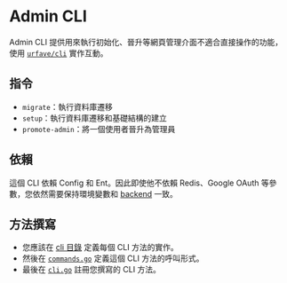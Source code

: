 # Admin CLI

Admin CLI 提供用來執行初始化、晉升等網頁管理介面不適合直接操作的功能，使用 [`urfave/cli`](https://github.com/urfave/cli) 實作互動。

## 指令

- `migrate`：執行資料庫遷移
- `setup`：執行資料庫遷移和基礎結構的建立
- `promote-admin`：將一個使用者晉升為管理員

## 依賴

這個 CLI 依賴 Config 和 Ent。因此即使他不依賴 Redis、Google OAuth 等參數，您依然需要保持環境變數和 [backend](../backend) 一致。

## 方法撰寫

- 您應該在 [cli 目錄](../../cli) 定義每個 CLI 方法的實作。
- 然後在 [`commands.go`](./commands.go) 定義這個 CLI 方法的呼叫形式。
- 最後在 [`cli.go`](./cli.go) 註冊您撰寫的 CLI 方法。
